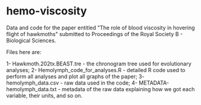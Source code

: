 # hemo-viscosity
Data and code for the paper entitled "The role of blood viscosity in hovering flight of hawkmoths" submitted to Proceedings of the Royal Society B - Biological Sciences.

Files here are:

1- Hawkmoth.202tx.BEAST.tre - the chronogram tree used for evolutionary analyses;
2- Hemolymph_code_for_analyses.R - detailed R code used to perform all analyses and plot all graphs of the paper;
3- hemolymph_data.csv - raw data used in the code;
4- METADATA-hemolymph_data.txt - metadata of the raw data explaining how we got each variable, their units, and so on.
